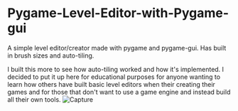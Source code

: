 # Pygame-Level-Editor-with-Pygame-gui
A simple level editor/creator made with pygame and pygame-gui. Has built in brush sizes and auto-tiling.

I built this more to see how auto-tiling worked and how it's implemented. 
I decided to put it up here for educational purposes for anyone wanting to learn how others have built basic level editors when their creating their games and for those that don't want to use a game engine and instead build all their own tools.
![Capture](https://github.com/FurryKiwi/Pygame-Level-Editor-with-Pygame-gui/assets/104323989/a134350f-ab5d-458e-9ab2-d395d8fe2210)
